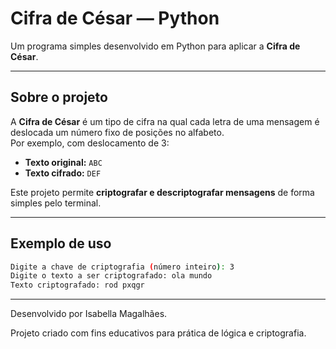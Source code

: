 # Cifra de César — Python

Um programa simples desenvolvido em Python para aplicar a **Cifra de César**.

---

## Sobre o projeto

A **Cifra de César** é um tipo de cifra  na qual cada letra de uma mensagem é deslocada um número fixo de posições no alfabeto.  
Por exemplo, com deslocamento de 3:

- **Texto original:** `ABC`  
- **Texto cifrado:** `DEF`

Este projeto permite **criptografar e descriptografar mensagens** de forma simples pelo terminal.

---

##  Exemplo de uso

```bash
Digite a chave de criptografia (número inteiro): 3
Digite o texto a ser criptografado: ola mundo
Texto criptografado: rod pxqgr
```
----

Desenvolvido por Isabella Magalhães.

Projeto criado com fins educativos para prática de lógica e criptografia.
